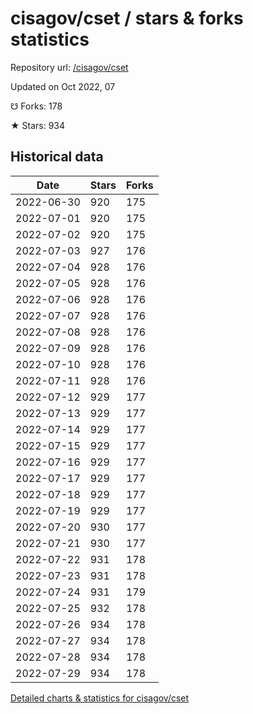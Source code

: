 # cisagov/cset / stars & forks statistics

Repository url: [/cisagov/cset](https://github.com/cisagov/cset)

Updated on Oct 2022, 07

☋ Forks: 178

★ Stars: 934

## Historical data
| Date | Stars | Forks |
|------|-------|-------|
| 2022-06-30 | 920 | 175 | 
| 2022-07-01 | 920 | 175 | 
| 2022-07-02 | 920 | 175 | 
| 2022-07-03 | 927 | 176 | 
| 2022-07-04 | 928 | 176 | 
| 2022-07-05 | 928 | 176 | 
| 2022-07-06 | 928 | 176 | 
| 2022-07-07 | 928 | 176 | 
| 2022-07-08 | 928 | 176 | 
| 2022-07-09 | 928 | 176 | 
| 2022-07-10 | 928 | 176 | 
| 2022-07-11 | 928 | 176 | 
| 2022-07-12 | 929 | 177 | 
| 2022-07-13 | 929 | 177 | 
| 2022-07-14 | 929 | 177 | 
| 2022-07-15 | 929 | 177 | 
| 2022-07-16 | 929 | 177 | 
| 2022-07-17 | 929 | 177 | 
| 2022-07-18 | 929 | 177 | 
| 2022-07-19 | 929 | 177 | 
| 2022-07-20 | 930 | 177 | 
| 2022-07-21 | 930 | 177 | 
| 2022-07-22 | 931 | 178 | 
| 2022-07-23 | 931 | 178 | 
| 2022-07-24 | 931 | 179 | 
| 2022-07-25 | 932 | 178 | 
| 2022-07-26 | 934 | 178 | 
| 2022-07-27 | 934 | 178 | 
| 2022-07-28 | 934 | 178 | 
| 2022-07-29 | 934 | 178 | 


[Detailed charts & statistics for cisagov/cset](https://reviewgithub.com/rep/cisagov/cset)
